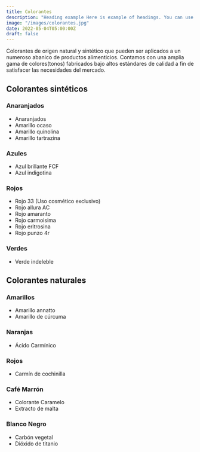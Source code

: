 ```yaml
---
title: Colorantes
description: "Heading example Here is example of headings. You can use this heading by following markdownify rules."
image: "/images/colorantes.jpg"
date: 2022-05-04T05:00:00Z
draft: false
---
```


Colorantes de origen natural y sintético que pueden ser aplicados a un numeroso abanico de productos alimenticios. 
Contamos con una amplia gama de colores(tonos) fabricados bajo altos estándares de calidad a fin de satisfacer las necesidades del mercado.

## Colorantes sintéticos

### Anaranjados
- Anaranjados
- Amarillo ocaso
- Amarillo quinolina
- Amarillo tartrazina

### Azules
- Azul brillante FCF
- Azul indigotina

### Rojos
- Rojo 33 (Uso cosmético exclusivo)
- Rojo allura AC
- Rojo amaranto
- Rojo carmoisima
- Rojo eritrosina
- Rojo punzo 4r

### Verdes
- Verde indeleble

## Colorantes naturales

### Amarillos
- Amarillo annatto
- Amarillo de cúrcuma

### Naranjas
- Ácido Carmínico

### Rojos
- Carmín de cochinilla

### Café Marrón
- Colorante Caramelo
- Extracto de malta

### Blanco Negro
- Carbón vegetal
- Dióxido de titanio
